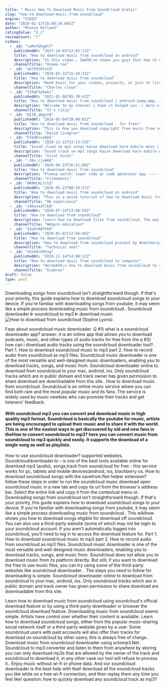 ```yaml
---
title: " Music How To Download Music From Soundcloud Gratis"
slug: "how-to-download-music-from-soundcloud"
engine: "VIDEO"
date: "2020-02-13T16:00:24.665Z"
author: "Minnie Holland"
ratingValue: "2.2"
reviewCount: "7"
videos:
  - _id: "ceMvYGhgmlY"
    publishedAt: "2017-10-02T12:03:13Z"
    title: "How to download music from soundcloud on android"
    description: "In this video.. I&#39;ve shown you guys that how to download music or songs from soundcloud .. Follow the steps and subscribe."
    channelTitle: "Usama rao"
  - _id: "aU7G9tOleiQ"
    publishedAt: "2019-03-31T15:10:33Z"
    title: "How to download music from soundcloud"
    description: "Need music for your videos, projects, or just to listen to? here is a free 30 day trial on epidemic sound⬇️ in this"
    channelTitle: "Charles cleyn"
  - _id: "1t0qFXy6wGs"
    publishedAt: "2021-01-06T05:30:42Z"
    title: "How to download music from soundcloud | android &amp;amp; ios 2021"
    description: "Welcome to my channel i hope it helped you :) more videos like this every wednesday! god bless and have a blessed new year everyone. Oh, it&#39;s my"
    channelTitle: "It's ritzy"
  - _id: "UIIN_qHgxt8"
    publishedAt: "2018-02-04T20:00:01Z"
    title: "How to download music from soundcloud - for free!"
    description: "This is how you download copyright free music from soundcloud: 1. Open your browser 2. Go to soundcloud.Com 3. Search anything you want 4. Click tracks"
    channelTitle: "David lindgren"
  - _id: "hfmdEnva9pE"
    publishedAt: "2020-12-21T12:23:33Z"
    title: "Sound cloud se mp3 songs kaise download kare mobile mein | how to download soundcloud songs | 2020 |"
    description: "Sound cloud se mp3 songs kaise download kare mobile mein | how to download soundcloud songs | 2020 | videoder app link-"
    channelTitle: "Viral hindi"
  - _id: "-X8v_cjvWHQ"
    publishedAt: "2020-04-23T16:51:09Z"
    title: "How to download music from soundcloud"
    description: "Please watch: super code qr code generator app --~-- how to download soundcloud music on ios and"
    channelTitle: "Filmoments"
  - _id: "0KNHLKLtctU"
    publishedAt: "2016-05-23T08:19:57Z"
    title: "How to download music from soundcloud on android"
    description: "This is a quick tutorial of how to download music from soundcloud on android. Its a very simple process it is very handy if you are going to an area without an"
    channelTitle: "Ob experience"
  - _id: "z4KavaJF1kQ"
    publishedAt: "2020-07-14T13:08:55Z"
    title: "How to download from soundcloud"
    description: "Learn how to download files from soundcloud. The way you download from soundcould depends on the privacy settings of the uploader. How to download"
    channelTitle: "Webpro education"
  - _id: "1UaOYAEPtb0"
    publishedAt: "2020-01-02T12:04:45Z"
    title: "How to download from soundcloud"
    description: "How to download from soundcloud present by #neelmorya #soundcloud #download #music in this video i will show you unofficial way to download songs"
    channelTitle: "Technical neel"
  - _id: "nGzk6cU0Fag"
    publishedAt: "2019-11-14T14:00:12Z"
    title: "How to download music from soundcloud to computer"
    description: "Here&#39;s how to download music from soundcloud to your pc or mac new download soundcloud video in 2020!!! - link"
    channelTitle: "Icamron"
draft: false
type: post
---
```


Downloading songs from soundcloud isn&#39;t straightforward though. If that&#39;s your priority, this guide explains how to download soundcloud songs to your device. If you&#39;re familiar with downloading songs from youtube, it may seem like a simple process downloading music from soundcloud.. Soundcloud downloader ᐈ soundcloud to mp3 ᐈ download music.
![How to download from soundcloud (Sophie Lyons)](https://i.ytimg.com/vi/1UaOYAEPtb0/hqdefault.jpg "How to download from soundcloud (Jeffrey Hansen)")

Faqs about soundcloud music downloader. Q #1) what is a soundcloud downloader app? answer: it is an online app that allows you to download podcasts, music, and other types of audio tracks for free from the q #3) how can i download audio tracks using the soundcloud downloader tool?. Part 1. How to download soundcloud music to mp3 part 2. How to record audio from soundcloud as mp3 files. Soundcloud music downloader is one of the most versatile and well-designed music downloaders, enabling you to download tracks, songs, and music from. Soundcloud downloader online to download from soundcloud to your mac, android, ios. Only soundcloud tracks which are in public domain and track owner has given permission to share download are downloadable from this site.. How to download music from soundcloud. Soundcloud is an online music service where you can find both rare and the most popular music and its fans. The service is widely used by music newbies who can promote their tracks and get listeners&#39; feedback.
<!--inArticleAds-->

<!--galleryOne-->

#### With soundcloud mp3 you can convert and download music in high quality mp3 format. Soundcloud is basically the youtube for music, artists are being encouraged to upload their music and to share it with the world. This is one of the easiest ways to get discovered by old and new fans in theHow to convert soundcloud to mp3? here you can convert music from soundcloud to mp3 quickly and easily. It supports the download of a single song as well as playlists.
<!--inArticleAds-->

<!--galleryTwo-->

How to use soundcloud downloader? supported websites. Soundclouddownloader.Io - is one of the best tools available online for download mp3 (audio), songs,track from soundcloud for free - this service works for pc, tablets and mobile devices(android, ios, blackberry os. How to download soundcloud songs with the savefrom.Net helper extension? follow these steps in order to run the soundcloud music download open soundcloud music in a new tab and copy its url from the browser&#39;s address bar. Select the entire link and copy it from the contextual menu or. Downloading songs from soundcloud isn&#39;t straightforward though. If that&#39;s your priority, this guide explains how to download soundcloud songs to your device. If you&#39;re familiar with downloading songs from youtube, it may seem like a simple process downloading music from soundcloud.. This wikihow shows you how to download songs eligible for download off soundcloud. You can also use a third-party website (some of which may not be login to your soundcloud account. If you aren&#39;t automatically logged into soundcloud, you&#39;ll need to log in to access the download feature for. Part 1. How to download soundcloud music to mp3 part 2. How to record audio from soundcloud as mp3 files. Soundcloud music downloader is one of the most versatile and well-designed music downloaders, enabling you to download tracks, songs, and music from. Soundcloud does not allow you to download music from its platform directly. But still, if you want to download the free to use music files, you can try using some of the third-party websites like soundcloud downloader. . The steps you need to follow for downloading is simple. Soundcloud downloader online to download from soundcloud to your mac, android, ios. Only soundcloud tracks which are in public domain and track owner has given permission to share download are downloadable from this site.
<!--galleryThree-->

Learn how to download music from soundcloud using soundcloud&#39;s official download feature or by using a third-party downloader or browser the soundcloud download feature. Downloading music from soundcloud seems simple. Artists have control over whether their content is available. Learn how to download soundcloud songs, either from the popular music-sharing social network itself or a third-party website given by a user. Some soundcloud users with paid accounts will also offer their tracks for download on soundcloud by other users; this is always free of charge.. Download music from soundcloud downloader using sctomp3.Net. Soundcloud to mp3 converter and listen to them from anywhere by storing you can only download mp3s that are allowed by the owner of the track and soundcloud to download it, in any other case our tool will refuse to process it.. Enjoy music without wi-fi or phone data. And our soundcloud downloader is the best help with that! download all the soundcloud tracks you like while on a free wi-fi connection, and then replay them any time you feel like! question: how to quickly download any soundcloud track as mp3?